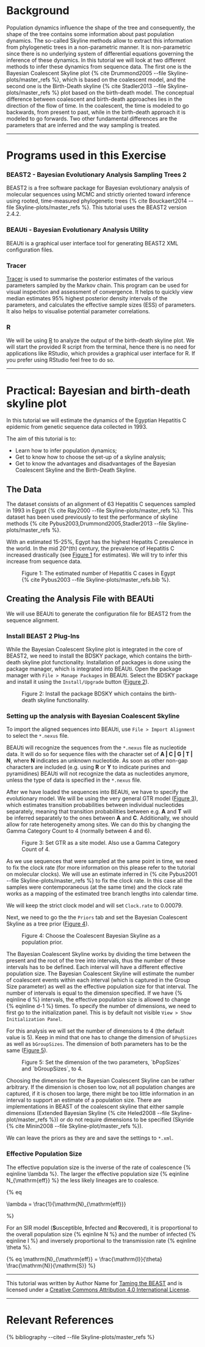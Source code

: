 
# Background

Population dynamics influence the shape of the tree and consequently, the shape of the tree contains some information about past population dynamics. The so-called Skyline methods allow to extract this information from phylogenetic trees in a non-parametric manner. It is non-parametric since there is no underlying system of differential equations governing the inference of these dynamics. In this tutorial we will look at two different methods to infer these dynamics from sequence data. The first one is the Bayesian Coalescent Skyline plot {% cite Drummond2005 --file Skyline-plots/master_refs %}, which is based on the coalescent model, and the second one is the Birth-Death skyline {% cite Stadler2013 --file Skyline-plots/master_refs %} plot based on the birth-death model. The conceptual difference between coalescent and birth-death approaches lies in the direction of the flow of time. In the coalescent, the time is modeled to go backwards, from present to past, while in the birth-death approach it is modeled to go forwards. Two other fundamental differences are the parameters that are inferred and the way sampling is treated. 

----

# Programs used in this Exercise


### BEAST2 - Bayesian Evolutionary Analysis Sampling Trees 2

BEAST2 is a free software package for Bayesian evolutionary analysis of molecular sequences using MCMC and strictly oriented toward inference using rooted, time-measured phylogenetic trees {% cite Bouckaert2014 --file Skyline-plots/master_refs %}. This tutorial uses the BEAST2 version 2.4.2.


### BEAUti - Bayesian Evolutionary Analysis Utility

BEAUti is a graphical user interface tool for generating BEAST2 XML configuration files.


### Tracer

[Tracer](http://tree.bio.ed.ac.uk/software/tracer) is used to summarise the posterior estimates of the various parameters sampled by the Markov chain. This program can be used for visual inspection and assessment of convergence. It helps to quickly view median estimates 95% highest posterior density intervals of the parameters, and calculates the effective sample sizes (ESS) of parameters. It also helps to visualise potential parameter correlations.


### R

We will be using [R](\href{https://www.r-project.org) to analyze the output of the birth-death skyline plot. We will start the provided R script from the terminal, hence there is no need for applications like RStudio, which provides a graphical user interface for R. If you prefer using RStudio feel free to do so.

----


# Practical: Bayesian and birth-death skyline plot

In this tutorial we will estimate the dynamics of the Egyptian Hepatitis C epidemic from genetic sequence data collected in 1993.

The aim of this tutorial is to:
- Learn how to infer population dynamics;
- Get to know how to choose the set-up of a skyline analysis;
- Get to know the advantages and disadvantages of the Bayesian Coalescent Skyline and the Birth-Death Skyline.


## The Data
The dataset consists of an alignment of 63 Hepatitis C sequences sampled in 1993 in Egypt {% cite Ray2000 --file Skyline-plots/master_refs %}. This dataset has been used previously to test the performance of skyline methods {% cite Pybus2003,Drummond2005,Stadler2013 --file Skyline-plots/master_refs %}.

With an estimated 15-25%, Egypt has the highest Hepatits C prevalence in the world. In the mid 20^(th) century, the prevalence of Hepatitis C increased drastically (see [Figure 1](#fig:prevalence) for estimates). We will try to infer this increase from sequence data. 

<figure>
	<a id="fig:prevalence"></a>
	<img src="figures/Estimated_number_hcv.png" alt="">
	<figcaption>Figure 1: The estimated number of Hepatitis C cases in Egypt {% cite Pybus2003 --file Skyline-plots/master_refs.bib %}.</figcaption>
</figure>


## Creating the Analysis File with BEAUti

We will use BEAUti to generate the configuration file for BEAST2 from the sequence alignment.

### Install BEAST 2 Plug-Ins

While the Bayesian Coalescent Skyline plot is integrated in the core of BEAST2, we need to install the BDSKY package, which contains the birth-death skyline plot functionality. Installation of packages is done using the package manager, which is integrated into BEAUti. Open the package manager with `File > Manage Packages` in BEAUti. Select the BDSKY package and install it using the `Install/Upgrade` button ([Figure 2](fig:install)).

<figure>
	<a id="fig:install"></a>
	<img src="figures/install_bdsky.png" alt="">
	<figcaption>Figure 2: Install the package BDSKY which contains the birth-death skyline functionality.</figcaption>
</figure>


### Setting up the analysis with Bayesian Coalescent Skyline

To import the aligned sequences into BEAUti, use `File > Import Alignment` to select the `*.nexus` file.

BEAUti will recognize the sequences from the `*.nexus` file as nucleotide data. It will do so for sequence files with the character set of **A | C | G | T | N**, where **N** indicates an unknown nucleotide. As soon as other non-gap characters are included (e.g. using **R** or **Y** to indicate purines and pyramidines) BEAUti will not recognize the data as nucleotides anymore, unless the type of data is specified in the `*.nexus` file.

After we have loaded the sequences into BEAUti, we have to specify the evolutionary model. We will be using the very general GTR model ([Figure 3](fig:model)), which estimates transition probabilities between individual nucleotides separately, meaning that transition probabilities between e.g. **A** and **T** will be inferred separately to the ones between **A** and **C**. Additionally, we should allow for rate heterogeneity among sites. We can do this by changing the Gamma Category Count to 4 (normally between 4 and 6).

<figure>
	<a id="fig:model"></a>
	<img src="figures/choose_gtr.png" alt="">
	<figcaption>Figure 3: Set GTR as a site model. Also use a Gamma Category Count of 4.</figcaption>
</figure>

As we use sequences that were sampled at the same point in time, we need to fix the clock rate (for more information on this please refer to the tutorial on molecular clocks). We will use an estimate inferred in {% cite Pybus2001 --file Skyline-plots/master_refs %} to fix the clock rate. In this case all the samples were contemporaneous (at the same time) and the clock rate works as a mapping of the estimated tree branch lengths into calendar time.

We will keep the strict clock model and will set `Clock.rate` to 0.00079.

Next, we need to go the the `Priors` tab and set the Bayesian Coalescent Skyline as a tree prior ([Figure 4](fig:coalescent)).

<figure>
	<a id="fig:coalescent"></a>
	<img src="figures/choose_coalescentSkyline.png" alt="">
	<figcaption>Figure 4: Choose the Coalescent Bayesian Skyline as a population prior.</figcaption>
</figure>

The Bayesian Coalescent Skyline works by dividing the time between the present and the root of the tree into intervals, thus the number of these intervals has to be defined. Each interval will have a different effective population size. 
The Bayesian Coalescent Skyline will estimate the number of coalescent events within each interval (which is captured in the Group Size parameter) as well as the effective population size for that interval. The number of intervals is equal to the dimension specified. If we have {% eqinline d %}  intervals, the effective population size is allowed to change {% eqinline d-1 %} times. To specify the number of dimensions, we need to first go to the initialization panel. This is by default not visible `View > Show Initialization Panel`.

For this analysis we will set the number of dimensions to 4 (the default value is 5). Keep in mind that one has to change the dimension of `bPopSizes` as well as `bGroupSizes`. The dimension of both parameters has to be the same ([Figure 5](fig:dimensions)).

<figure>
	<a id="fig:dimensions"></a>
	<img src="figures/set_dimension.png" alt="">
	<figcaption>Figure 5: Set the dimension of the two parameters, `bPopSizes` and `bGroupSizes`, to 4.</figcaption>
</figure>

Choosing the dimension for the Bayesian Coalescent Skyline can be rather arbitrary. If the dimension is chosen too low, not all population changes are captured, if it is chosen too large, there might be too little information in an interval to support an estimate of a population size. There are implementations in BEAST of the coalescent skyline that either sample dimensions (Extended Bayesian Skyline {% cite Heled2008 --file Skyline-plot/master_refs %}) or do not require dimensions to be specified (Skyride {% cite Minin2008 --file Skyline-plot/master_refs %}).

We can leave the priors as they are and save the settings to `*.xml`.



### Effective Population Size


The effective population size is the inverse of the rate of coalescence {% eqinline \lambda %}. The larger the effective population size {% eqinline N_{\mathrm{eff}} %} the less likely lineages are to coalesce.

{% eq 

\lambda = \frac{1}{\mathrm{N}_{\mathrm{eff}}}

%}

For an SIR model (**S**usceptible, **I**nfected and **R**ecovered), it is proportional to the overall population size {% eqinline N %} and the number of infected {% eqinline I %} and inversely proportional to the transmission rate {% eqinline \theta %}. 

{% eq 
	\mathrm{N}_{\mathrm{eff}} = \frac{\mathrm{I}}{\theta} \frac{\mathrm{N}}{\mathrm{S}}
%}









----

This tutorial was written by Author Name for [Taming the BEAST](https://taming-the-beast.github.io) and is licensed under a [Creative Commons Attribution 4.0 International License](http://creativecommons.org/licenses/by/4.0/). 

----

# Relevant References

{% bibliography --cited --file Skyline-plots/master_refs %}







